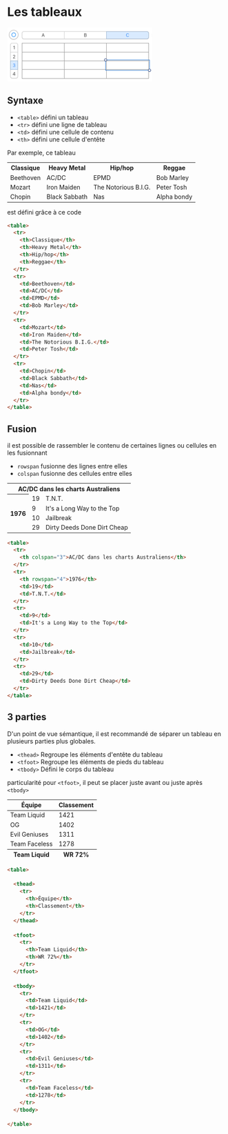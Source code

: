 # Les tableaux

![Tableur](img/tableur.png)

## Syntaxe

- `<table>` défini un tableau
- `<tr>` défini une ligne de tableau
- `<td>` défini une cellule de contenu
- `<th>` défini une cellule d'entête

Par exemple, ce tableau

<table>
  <tr>
    <th>Classique</th>
    <th>Heavy Metal</th>
    <th>Hip/hop</th>
    <th>Reggae</th>
  </tr>
  <tr>
    <td>Beethoven</td>
    <td>AC/DC</td>
    <td>EPMD</td>
    <td>Bob Marley</td>
  </tr>
  <tr>
    <td>Mozart</td>
    <td>Iron Maiden</td>
    <td>The Notorious B.I.G.</td>
    <td>Peter Tosh</td>
  </tr>
  <tr>
    <td>Chopin</td>
    <td>Black Sabbath</td>
    <td>Nas</td>
    <td>Alpha bondy</td>
  </tr>
</table>

est défini grâce à ce code

```html
<table>
  <tr>
    <th>Classique</th>
    <th>Heavy Metal</th>
    <th>Hip/hop</th>
    <th>Reggae</th>
  </tr>
  <tr>
    <td>Beethoven</td>
    <td>AC/DC</td>
    <td>EPMD</td>
    <td>Bob Marley</td>
  </tr>
  <tr>
    <td>Mozart</td>
    <td>Iron Maiden</td>
    <td>The Notorious B.I.G.</td>
    <td>Peter Tosh</td>
  </tr>
  <tr>
    <td>Chopin</td>
    <td>Black Sabbath</td>
    <td>Nas</td>
    <td>Alpha bondy</td>
  </tr>
</table>
```

## Fusion 

il est possible de rassembler le contenu de certaines lignes ou cellules en les fusionnant

- `rowspan` fusionne des lignes entre elles
- `colspan` fusionne des cellules entre elles

<table>
  <tr>
    <th colspan="3">AC/DC dans les charts Australiens</th>
  </tr>
  <tr>
    <th rowspan="4">1976</th>
    <td>19</td>
    <td>T.N.T.</td>
  </tr>
  <tr>
    <td>9</td>
    <td>It's a Long Way to the Top</td>
  </tr>
  <tr>
    <td>10</td>
    <td>Jailbreak</td>
  </tr>
  <tr>
    <td>29</td>
    <td>Dirty Deeds Done Dirt Cheap</td>
  </tr>
</table>

```html
<table>
  <tr>
    <th colspan="3">AC/DC dans les charts Australiens</th>
  </tr>
  <tr>
    <th rowspan="4">1976</th>
    <td>19</td>
    <td>T.N.T.</td>
  </tr>
  <tr>
    <td>9</td>
    <td>It's a Long Way to the Top</td>
  </tr>
  <tr>
    <td>10</td>
    <td>Jailbreak</td>
  </tr>
  <tr>
    <td>29</td>
    <td>Dirty Deeds Done Dirt Cheap</td>
  </tr>
</table>
```

## 3 parties

D'un point de vue sémantique, il est recommandé de séparer un tableau en plusieurs parties plus globales.

- `<thead>` Regroupe les éléments d'entête du tableau
- `<tfoot>` Regroupe les éléments de pieds du tableau
- `<tbody>` Défini le corps du tableau

particularité pour `<tfoot>`, il peut se placer juste avant ou juste après `<tbody>`

<table>
  <thead>
    <tr>
      <th>Équipe</th>
      <th>Classement</th>
    </tr>
  </thead>
  <tfoot>
    <tr>
      <th>Team Liquid</th>
      <th>WR 72%</th>
    </tr>
  </tfoot>
  <tbody>
    <tr>
      <td>Team Liquid</td>
      <td>1421</td>
    </tr>
    <tr>
      <td>OG</td>
      <td>1402</td>
    </tr>
    <tr>
      <td>Evil Geniuses</td>
      <td>1311</td>
    </tr>
    <tr>
      <td>Team Faceless</td>
      <td>1278</td>
    </tr>
  </tbody>
</table>

```html
<table>

  <thead>
    <tr>
      <th>Équipe</th>
      <th>Classement</th>
    </tr>
  </thead>
  
  <tfoot>
    <tr>
      <th>Team Liquid</th>
      <th>WR 72%</th>
    </tr>
  </tfoot>
  
  <tbody>
    <tr>
      <td>Team Liquid</td>
      <td>1421</td>
    </tr>
    <tr>
      <td>OG</td>
      <td>1402</td>
    </tr>
    <tr>
      <td>Evil Geniuses</td>
      <td>1311</td>
    </tr>
    <tr>
      <td>Team Faceless</td>
      <td>1278</td>
    </tr>
  </tbody>
  
</table>
```
